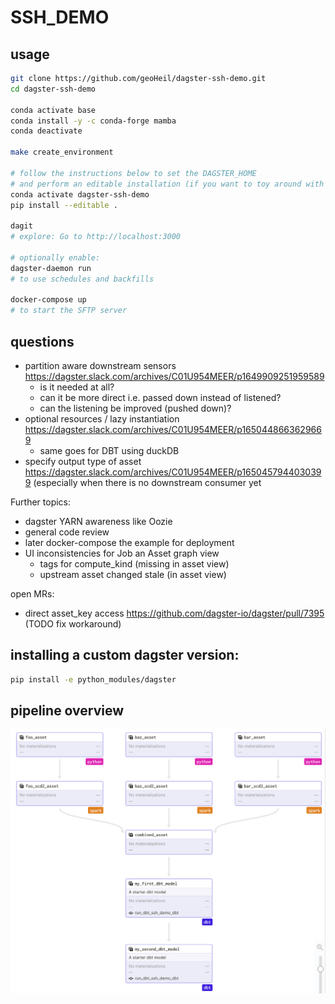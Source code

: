 # SSH_DEMO

## usage

```bash
git clone https://github.com/geoHeil/dagster-ssh-demo.git
cd dagster-ssh-demo

conda activate base
conda install -y -c conda-forge mamba
conda deactivate

make create_environment

# follow the instructions below to set the DAGSTER_HOME
# and perform an editable installation (if you want to toy around with this dummy pipeline)
conda activate dagster-ssh-demo
pip install --editable .

dagit
# explore: Go to http://localhost:3000

# optionally enable:
dagster-daemon run
# to use schedules and backfills

docker-compose up
# to start the SFTP server
```

## questions

- partition aware downstream sensors https://dagster.slack.com/archives/C01U954MEER/p1649909251959589
  - is it needed at all?
  - can it be more direct i.e. passed down instead of listened?
  - can the listening be improved (pushed down)?
- optional resources / lazy instantiation https://dagster.slack.com/archives/C01U954MEER/p1650448663629669
  - same goes for DBT using duckDB
- specify output type of asset https://dagster.slack.com/archives/C01U954MEER/p1650457944030399 (especially when there is no downstream consumer yet


Further topics:
- dagster YARN awareness like Oozie
- general code review
- later docker-compose the example for deployment
- UI inconsistencies for Job an Asset graph view
  - tags for compute_kind (missing in asset view)
  - upstream asset changed stale (in asset view)

open MRs:
 - direct asset_key access https://github.com/dagster-io/dagster/pull/7395 (TODO fix workaround)


## installing a custom dagster version:

```bash
pip install -e python_modules/dagster
```

## pipeline overview

![pipeline overview](img/pipeline.png)
